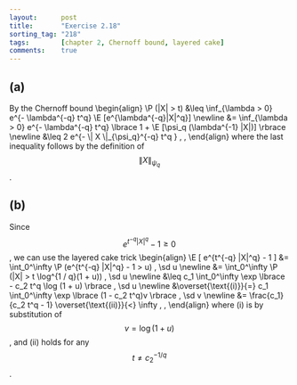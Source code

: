 ```yaml
---
layout:      post
title:       "Exercise 2.18"
sorting_tag: "218"
tags:        [chapter 2, Chernoff bound, layered cake]
comments:    true
---
```


## (a)

By the Chernoff bound
\begin{align}
  \P (|X| > t)
  &\leq
  \inf_{\lambda > 0}
  e^{- \lambda^{-q} t^q} \E [e^{\lambda^{-q}|X|^q}]
  \newline
  &=
  \inf_{\lambda > 0}
  e^{- \lambda^{-q} t^q} \lbrace 1 + \E [\psi\_q (\lambda^{-1} |X|)] \rbrace
  \newline
  &\leq
  2 e^{- \\| X \\|\_{\psi_q}^{-q} t^q }
  \, ,
\end{align}
where the last inequality follows by the definition of $$ \| X \|_{\psi_q} $$.


## (b)

Since $$ e^{t^{-q} |X|^q} - 1 \geq 0 $$, we can use the layered cake trick
\begin{align}
  \E [ e^{t^{-q} |X|^q} - 1 ]
  &=
  \int\_0^\infty
    \P (e^{t^{-q} |X|^q} - 1 > u) \, \sd u
  \newline
  &=
  \int\_0^\infty
    \P (|X| > t \log^{1 / q}(1 + u)) \, \sd u
  \newline
  &\leq
  c_1 \int\_0^\infty \exp \lbrace - c_2 t^q \log (1 + u) \rbrace \, \sd u
  \newline
  &\overset{\text{(i)}}{=}
  c_1 \int\_0^\infty \exp \lbrace (1 - c_2 t^q)v \rbrace \, \sd v
  \newline
  &=
  \frac{c_1}{c_2 t^q - 1}
  \overset{\text{(ii)}}{<}
  \infty
  \, ,
\end{align}
where (i) is by substitution of $$ v = \log(1 + u) $$, and (ii) holds for any
$$ t \neq c_2^{- 1 / q} $$.
